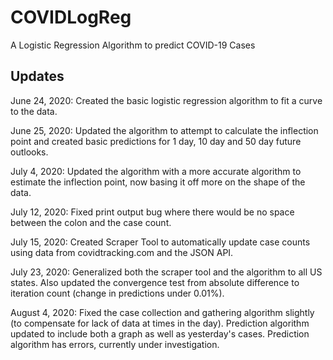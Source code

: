# COVIDLogReg
A Logistic Regression Algorithm to predict COVID-19 Cases 

## Updates
June 24, 2020: Created the basic logistic regression algorithm to fit a curve to the data.

June 25, 2020: Updated the algorithm to attempt to calculate the inflection point and created basic predictions for 1 day, 10 day and 50 day future outlooks.

July 4, 2020: Updated the algorithm with a more accurate algorithm to estimate the inflection point, now basing it off more on the shape of the data.

July 12, 2020: Fixed print output bug where there would be no space between the colon and the case count.

July 15, 2020: Created Scraper Tool to automatically update case counts using data from covidtracking.com and the JSON API.

July 23, 2020: Generalized both the scraper tool and the algorithm to all US states. Also updated the convergence test from absolute difference to iteration count (change in predictions under 0.01%).

August 4, 2020: Fixed the case collection and gathering algorithm slightly (to compensate for lack of data at times in the day). Prediction algorithm updated to include both a graph as well as yesterday's cases. Prediction algorithm has errors, currently under investigation.